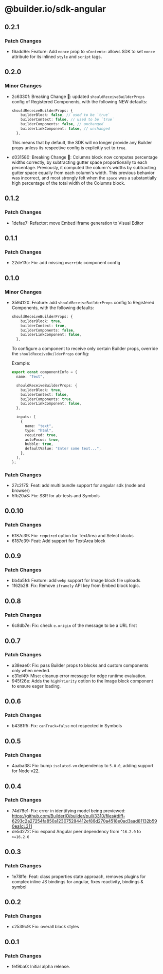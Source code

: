 # @builder.io/sdk-angular

## 0.2.1

### Patch Changes

- f6add9e: Feature: Add `nonce` prop to `<Content>`: allows SDK to set `nonce` attribute for its inlined `style` and `script` tags.

## 0.2.0

### Minor Changes

- 2c6330f: Breaking Change 🧨: updated `shouldReceiveBuilderProps` config of Registered Components, with the following NEW defaults:

  ```ts
  shouldReceiveBuilderProps: {
      builderBlock: false, // used to be `true`
      builderContext: false, // used to be `true`
      builderComponents: false, // unchanged
      builderLinkComponent: false, // unchanged
    },
  ```

  This means that by default, the SDK will no longer provide any Builder props unless its respective config is explicitly set to `true`.

- d031580: Breaking Change 🧨: Columns block now computes percentage widths correctly, by subtracting gutter space proportionally to each percentage.
  Previously, it computed the column's widths by subtracting gutter space equally from each column's width. This previous behavior was incorrect, and most strongly felt when the `space` was a substantially high percentage of the total width of the Columns block.

## 0.1.2

### Patch Changes

- 1defae7: Refactor: move Embed iframe generation to Visual Editor

## 0.1.1

### Patch Changes

- 22de13c: Fix: add missing `override` component config

## 0.1.0

### Minor Changes

- 3594120: Feature: add `shouldReceiveBuilderProps` config to Registered Components, with the following defaults:

  ```ts
  shouldReceiveBuilderProps: {
      builderBlock: true,
      builderContext: true,
      builderComponents: false,
      builderLinkComponent: false,
    },
  ```

  To configure a component to receive only certain Builder props, override the `shouldReceiveBuilderProps` config:

  Example:

  ```ts
  export const componentInfo = {
    name: "Text",

    shouldReceiveBuilderProps: {
      builderBlock: true,
      builderContext: false,
      builderComponents: true,
      builderLinkComponent: false,
    },

    inputs: [
      {
        name: "text",
        type: "html",
        required: true,
        autoFocus: true,
        bubble: true,
        defaultValue: "Enter some text...",
      },
    ],
  };
  ```

### Patch Changes

- 27c2175: Feat: add multi bundle support for angular sdk (node and browser)
- 5fb20a8: Fix: SSR for ab-tests and Symbols

## 0.0.10

### Patch Changes

- 6187c39: Fix: `required` option for TextArea and Select blocks
- 6187c39: Feat: Add support for TextArea block

## 0.0.9

### Patch Changes

- bb4a5fd: Feature: add `webp` support for Image block file uploads.
- 1f62b28: Fix: Remove `iframely` API key from Embed block logic.

## 0.0.8

### Patch Changes

- 6c8db7e: Fix: check `e.origin` of the message to be a URL first

## 0.0.7

### Patch Changes

- a38eae0: Fix: pass Builder props to blocks and custom components only when needed.
- e31ef49: Misc: cleanup error message for edge runtime evaluation.
- 945f26e: Adds the `highPriority` option to the Image block component to ensure eager loading.

## 0.0.6

### Patch Changes

- b4381f5: Fix: `canTrack=false` not respected in Symbols

## 0.0.5

### Patch Changes

- 4aaba38: Fix: bump `isolated-vm` dependency to `5.0.0`, adding support for Node v22.

## 0.0.4

### Patch Changes

- 74d78e1: Fix: error in identifying model being previewed: https://github.com/BuilderIO/builder/pull/3310/files#diff-6293c2a27254fa850a123075284412ef86d270a4518e0ad3aad81132b590ea1cL311
- de5d272: Fix: expand Angular peer dependency from `^16.2.0` to `>=16.2.0`

## 0.0.3

### Patch Changes

- 1e78ffe: Feat: class properties state approach, removes plugins for complex inline JS bindings for angular, fixes reactivity, bindings & symbol

## 0.0.2

### Patch Changes

- c2539c9: Fix: overall block styles

## 0.0.1

### Patch Changes

- fef9ba0: Initial alpha release.
